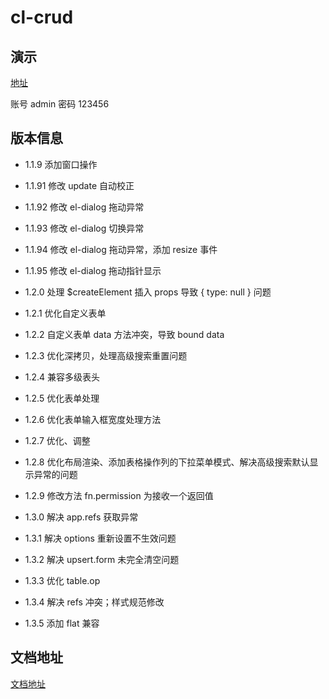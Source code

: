 # cl-crud

## 演示

[地址](https://show.cool-admin.com/)

账号 admin
密码 123456

## 版本信息

-   1.1.9 添加窗口操作

-   1.1.91 修改 update 自动校正

-   1.1.92 修改 el-dialog 拖动异常

-   1.1.93 修改 el-dialog 切换异常

-   1.1.94 修改 el-dialog 拖动异常，添加 resize 事件

-   1.1.95 修改 el-dialog 拖动指针显示

-   1.2.0 处理 \$createElement 插入 props 导致 { type: null } 问题

-   1.2.1 优化自定义表单

-   1.2.2 自定义表单 data 方法冲突，导致 bound data

-   1.2.3 优化深拷贝，处理高级搜索重置问题

-   1.2.4 兼容多级表头

-   1.2.5 优化表单处理

-   1.2.6 优化表单输入框宽度处理方法

-   1.2.7 优化、调整

-   1.2.8 优化布局渲染、添加表格操作列的下拉菜单模式、解决高级搜索默认显示异常的问题

-   1.2.9 修改方法 fn.permission 为接收一个返回值

-   1.3.0 解决 app.refs 获取异常

-   1.3.1 解决 options 重新设置不生效问题

-   1.3.2 解决 upsert.form 未完全清空问题

-   1.3.3 优化 table.op

-   1.3.4 解决 refs 冲突；样式规范修改

-   1.3.5 添加 flat 兼容

## 文档地址

[文档地址](https://docs.cool-admin.com/#/front/crud)
